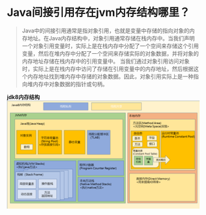# Java间接引用存在jvm内存结构哪里？

> Java中的间接引用通常是指对象引用，也就是变量中存储的指向对象的内存地址。在Java内存结构中，对象引用通常存储在栈内存中。当我们声明一个对象引用变量时，实际上是在栈内存中分配了一个空间来存储这个引用变量，然后在堆内存中分配了一个空间来存储实际的对象数据，并将对象的内存地址存储在栈内存中的引用变量中。
> 当我们通过对象引用访问对象时，实际上是在栈内存中访问了存储在引用变量中的内存地址，然后根据这个内存地址找到堆内存中存储的对象数据。因此，对象引用实际上是一种指向堆内存中对象数据的指针或句柄。

**jdk8内存结构**
![jdk8内存结构](2023-03-03-18-34-50.png)